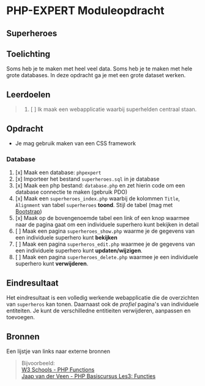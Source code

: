 # PHP-EXPERT Moduleopdracht

## Superheroes

## Toelichting

Soms heb je te maken met heel veel data. Soms heb je te maken met hele grote databases. In deze opdracht ga je met een grote dataset werken.

## Leerdoelen

> 1. [ ] Ik maak een webapplicatie waarbij superhelden centraal staan.

## Opdracht

- Je mag gebruik maken van een CSS framework

### Database

1. [x] Maak een database: `phpexpert`
2. [x] Importeer het bestand `superheroes.sql` in je database
3. [x] Maak een php bestand: `database.php` en zet hierin code om een database connectie te maken (gebruik PDO)
4. [x] Maak een `superheroes_index.php` waarbij de kolommen `Title`, `Àlignment` van tabel `superheroes` __toond__. Stijl de tabel (mag met [Bootstrap](https://getbootstrap.com))
5. [x] Maak op de bovengenoemde tabel een link of een knop waarmee naar de pagina gaat om een individuele superhero kunt bekijken in detail
6. [ ] Maak een pagina `superheroes_show.php` waarme je de gegevens van een individuele superhero kunt __bekijken__
7. [ ] Maak een pagina `superheros_edit.php` waarmee je de gegevens van een individuele superhero kunt __updaten/wijzigen__.
8. [ ] Maak een pagina `superheroes_delete.php` waarmee je een individuele superhero kunt __verwijderen__.

## Eindresultaat

Het eindresultaat is een volledig werkende webapplicatie die de overzichten van `superheros` kan tonen. Daarnaast ook de _profiel_ pagina's van individuele entiteiten. Je kunt de verschilledne entitieiten verwijderen, aanpassen en toevoegen.

## Bronnen

Een lijstje van links naar externe bronnen

> Bijvoorbeeld:  
> [W3 Schools - PHP Functions](https://www.w3schools.com/php/php_functions.asp)  
> [Jaap van der Veen - PHP Basiscursus Les3: Functies](https://phpbasis.jaapvdveen.nl/basiscursus-php/les-3-inleiding-functies/)
